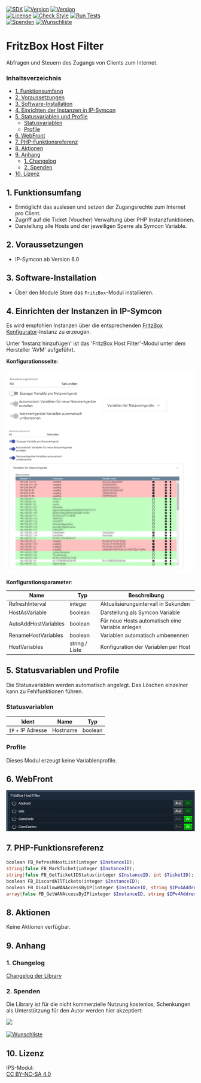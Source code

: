 [![SDK](https://img.shields.io/badge/Symcon-PHPModul-red.svg)](https://www.symcon.de/service/dokumentation/entwicklerbereich/sdk-tools/sdk-php/)
[![Version](https://img.shields.io/badge/Modul%20version-0.83-blue.svg)]()
[![Version](https://img.shields.io/badge/Symcon%20Version-6.0%20%3E-green.svg)](https://www.symcon.de/de/service/dokumentation/installation/migrationen/v60-v61-q1-2022/)  
[![License](https://img.shields.io/badge/License-CC%20BY--NC--SA%204.0-green.svg)](https://creativecommons.org/licenses/by-nc-sa/4.0/)
[![Check Style](https://github.com/Nall-chan/FritzBox/workflows/Check%20Style/badge.svg)](https://github.com/Nall-chan/FritzBox/actions) [![Run Tests](https://github.com/Nall-chan/FritzBox/workflows/Run%20Tests/badge.svg)](https://github.com/Nall-chan/FritzBox/actions)  
[![Spenden](https://www.paypalobjects.com/de_DE/DE/i/btn/btn_donate_SM.gif)](#2-spenden)
[![Wunschliste](https://img.shields.io/badge/Wunschliste-Amazon-ff69fb.svg)](#2-spenden)  

# FritzBox Host Filter <!-- omit in toc -->
Abfragen und Steuern des Zugangs von Clients zum Internet.  

### Inhaltsverzeichnis <!-- omit in toc -->

- [1. Funktionsumfang](#1-funktionsumfang)
- [2. Voraussetzungen](#2-voraussetzungen)
- [3. Software-Installation](#3-software-installation)
- [4. Einrichten der Instanzen in IP-Symcon](#4-einrichten-der-instanzen-in-ip-symcon)
- [5. Statusvariablen und Profile](#5-statusvariablen-und-profile)
  - [Statusvariablen](#statusvariablen)
  - [Profile](#profile)
- [6. WebFront](#6-webfront)
- [7. PHP-Funktionsreferenz](#7-php-funktionsreferenz)
- [8. Aktionen](#8-aktionen)
- [9. Anhang](#9-anhang)
  - [1. Changelog](#1-changelog)
  - [2. Spenden](#2-spenden)
- [10. Lizenz](#10-lizenz)

## 1. Funktionsumfang

* Ermöglicht das auslesen und setzen der Zugangsrechte zum Internet pro Client.  
* Zugriff auf die Ticket (Voucher) Verwaltung über PHP Instanzfunktionen.  
* Darstellung alle Hosts und der jeweiligen Sperre als Symcon Variable.  

## 2. Voraussetzungen

- IP-Symcon ab Version 6.0

## 3. Software-Installation

* Über den Module Store das `FritzBox`-Modul installieren.

## 4. Einrichten der Instanzen in IP-Symcon

 Es wird empfohlen Instanzen über die entsprechenden [FritzBox Konfigurator](../FritzBox%20Configurator/README.md)-Instanz zu erzeugen.  
 
 Unter 'Instanz hinzufügen' ist das 'FritzBox Host Filter'-Modul unter dem Hersteller 'AVM' aufgeführt.

__Konfigurationsseite__:

![Config](imgs/config1.png)  
![Config](imgs/config2.png)  

__Konfigurationsparameter__:  

| Name                 | Typ            | Beschreibung                                     |
| -------------------- | -------------- | ------------------------------------------------ |
| RefreshInterval      | integer        | Aktualisierungsintervall in Sekunden             |
| HostAsVariable       | boolean        | Darstellung als Symcon Variable                  |
| AutoAddHostVariables | boolean        | Für neue Hosts automatisch eine Variable anlegen |
| RenameHostVariables  | boolean        | Variablen automatisch umbenennen                 |
| HostVariables        | string / Liste | Konfiguration der Variablen per Host             |

## 5. Statusvariablen und Profile

Die Statusvariablen werden automatisch angelegt. Das Löschen einzelner kann zu Fehlfunktionen führen.

### Statusvariablen

| Ident             | Name     | Typ     |
| ----------------- | -------- | ------- |
| `IP` + IP Adresse | Hostname | boolean |

### Profile

Dieses Modul erzeugt keine Variablenprofile.  

## 6. WebFront

![Webfront](imgs/webfront.png)  

## 7. PHP-Funktionsreferenz

```php
boolean FB_RefreshHostList(integer $InstanceID);
string|false FB_MarkTicket(integer $InstanceID);
string|false FB_GetTicketIDStatus(integer $InstanceID, int $TicketID);
boolean FB_DiscardAllTickets(integer $InstanceID);
boolean FB_DisallowWANAccessByIP(integer $InstanceID, string $IPv4Address, boolean$Disallow);
array|false FB_GetWANAccessByIP(integer $InstanceID, string $IPv4Address);
```

## 8. Aktionen

Keine Aktionen verfügbar.

## 9. Anhang

### 1. Changelog

[Changelog der Library](../README.md#changelog)

### 2. Spenden

  Die Library ist für die nicht kommerzielle Nutzung kostenlos, Schenkungen als Unterstützung für den Autor werden hier akzeptiert:  

<a href="https://www.paypal.com/donate?hosted_button_id=G2SLW2MEMQZH2" target="_blank"><img src="https://www.paypalobjects.com/de_DE/DE/i/btn/btn_donate_LG.gif" border="0" /></a>  

[![Wunschliste](https://img.shields.io/badge/Wunschliste-Amazon-ff69fb.svg)](https://www.amazon.de/hz/wishlist/ls/YU4AI9AQT9F?ref_=wl_share) 

## 10. Lizenz

  IPS-Modul:  
  [CC BY-NC-SA 4.0](https://creativecommons.org/licenses/by-nc-sa/4.0/)  

